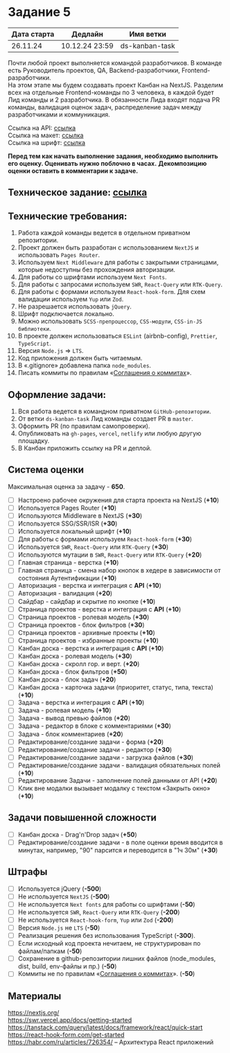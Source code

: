 # Задание 5

| Дата старта | Дедлайн        | Имя ветки      |
|-------------|----------------|----------------|
| 26.11.24    | 10.12.24 23:59 | ds-kanban-task |

Почти любой проект выполняется командой разработчиков. В команде есть Руководитель проектов, QA, Backend-разработчики, Frontend-разработчики.\
На этом этапе мы будем создавать проект Канбан на NextJS. Разделим всех на отдельные Frontend-команды по 3 человека, в каждой будет Лид команды и 2 разработчика.
В обязанности Лида входят подача PR команды, валидация оценок задач, распределение задач между разработчиками и коммуникация.

Ссылка на API: [ссылка](https://trainee-academy.devds.ru/swagger)  
Ссылка на макет: [ссылка](https://www.figma.com/design/GyuFtKu9z950ZkGPNVXqg2/DS%2F%D1%81%D1%82%D0%B0%D0%B6%D0%B8%D1%80%D0%BE%D0%B2%D0%BA%D0%B0%2F5?node-id=0-1&node-type=canvas&t=4YdJHNRUCywFZDKn-0)    
Ссылка на шрифт: [ссылка](https://fonts.google.com/specimen/Inter)

**Перед тем как начать выполнение задания, необходимо выполнить его оценку. Оценивать нужно поблочно в часах.**
**Декомпозицию оценки оставить в комментарии к задаче.**

## Техническое задание: [ссылка](https://disk.yandex.ru/i/ph0R8MyeCr2QhQ)  

## Технические требования:
1. Работа каждой команды ведется в отдельном приватном репозитории.
2. Проект должен быть разработан с использованием `NextJS` и использовать `Pages Router`.
3. Используем `Next Middleware` для работы с закрытыми страницами, которые недоступны без прохождения авторизации.
4. Для работы со шрифтами используем `Next Fonts`.
5. Для работы с запросами используем `SWR`, `React-Query` или `RTK-Query`.
6. Для работы с формами используем `React-hook-form`. Для схем валидации используем `Yup` или `Zod`.
7. Не разрешается использовать `jQuery`.
8. Шрифт подключается локально.
9. Можно использовать `SCSS-препроцессор`, `CSS-модули`, `CSS-in-JS библиотеки`.
10. В проекте должен использоваться `ESLint` (airbnb-config), `Prettier`, `TypeScript`.
11. Версия `Node.js` => `LTS`.
12. Код приложения должен быть читаемым.
13. В «.gitignore» добавлена папка `node_modules`.
14. Писать коммиты по правилам «[Соглашения о коммитах](https://www.conventionalcommits.org/ru/v1.0.0/)».

## Оформление задачи:

1. Вся работа ведется в командном приватном `GitHub-репозитории`.
2. От ветки `ds-kanban-task` Лид команды создает PR в `master`.
3. Оформить PR (по правилам самопроверки).
4. Опубликовать на `gh-pages`, `vercel`, `netlify` или любую другую площадку.
5. В Канбан приложить ссылку на PR и деплой.

## Система оценки

Максимальная оценка за задачу - **650**.

- [ ] Настроено рабочее окружения для старта проекта на NextJS (**+10**)
- [ ] Используется Pages Router (**+10**)
- [ ] Используются Middleware в NextJS (**+30**)
- [ ] Используется SSG/SSR/ISR (**+30**)
- [ ] Используется локальный шрифт (**+10**)
- [ ] Для работы с формами используем `React-hook-form` (**+30**)
- [ ] Используется `SWR`, `React-Query` или `RTK-Query` (**+30**)
- [ ] Используются мутации в `SWR`, `React-Query` или `RTK-Query` (**+20**)
- [ ] Главная страница - верстка (**+10**)
- [ ] Главная страница - смена набор кнопок в хедере в зависимости от состояния Аутентификации (**+10**)
- [ ] Авторизация - верстка и интеграция с **API** (**+10**)
- [ ] Авторизация - валидация (**+20**)
- [ ] Сайдбар - сайдбар и скрытие по кнопке (**+10**)
- [ ] Страница проектов - верстка и интеграция с **API** (**+10**)
- [ ] Страница проектов - ролевая модель (**+30**)
- [ ] Страница проектов - блок фильтров (**+30**)
- [ ] Страница проектов - архивные проекты (**+10**)
- [ ] Страница проектов - избранные проекты (**+10**)
- [ ] Канбан доска - верстка и интеграция с **API** (**+10**)
- [ ] Канбан доска - ролевая модель (**+30**)
- [ ] Канбан доска - скролл гор. и верт. (**+20**)
- [ ] Канбан доска - блок фильтров (**+50**)
- [ ] Канбан доска - блок задач (**+20**)
- [ ] Канбан доска - карточка задачи (приоритет, статус, типа, текста) (**+10**)
- [ ] Задача - верстка и интеграция с **API** (**+10**)
- [ ] Задача - ролевая модель (**+10**)
- [ ] Задача - вывод превью файлов (**+20**)
- [ ] Задача - редактор в блоке с комментариями (**+30**)
- [ ] Задача - блок комментариев (**+20**)
- [ ] Редактирование/создание задачи - форма (**+20**)
- [ ] Редактирование/создание задачи - редактор (**+30**)
- [ ] Редактирование/создание задачи - загрузка файлов (**+30**)
- [ ] Редактирование/создание задачи - валидация обязательных полей (**+10**)
- [ ] Редактирование Задачи - заполнение полей данными от API (**+20**)
- [ ] Клик вне модалки вызывает модалку с текстом «Закрыть окно» (**+10**)

## Задачи повышенной сложности
- [ ] Канбан доска - Drag'n'Drop задач (**+50**)
- [ ] Редактирование/создание задачи - в поле оценки время вводится в минутах, например, "90" парсится и переводится в "1ч 30м" (**+30**)

## Штрафы

- [ ] Используется jQuery (**-500**)
- [ ] Не используется `NextJS` (**-500**)
- [ ] Не используется `Next fonts` для работы со шрифтами (**-50**)
- [ ] Не используется `SWR`, `React-Query` или `RTK-Query` (**-200**)
- [ ] Не используется `React-hook-form`, `Yup` или `Zod` (**-200**)
- [ ] Версия `Node.js` не `LTS` (**-50**)
- [ ] Реализация решения без использования TypeScript (**-300**).
- [ ] Если исходный код проекта нечитаем, не структурирован по файлам/папкам (**-50**)
- [ ] Сохранение в github-репозитории лишних файлов (node_modules, dist, build, env-файлы и пр.) (**-50**)
- [ ] Коммиты не по правилам «[Соглашения о коммитах](https://www.conventionalcommits.org/ru/v1.0.0/)». (**-50**)

## Материалы
https://nextjs.org/  
https://swr.vercel.app/docs/getting-started   
https://tanstack.com/query/latest/docs/framework/react/quick-start  
https://react-hook-form.com/get-started  
https://habr.com/ru/articles/726354/ – Архитектура React приложений
